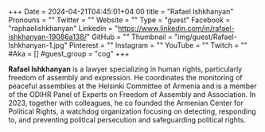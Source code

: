 +++
Date = 2024-04-21T04:45:01+04:00
title = "Rafael Ishkhanyan"
Pronouns = ""
Twitter = ""
Website = ""
Type = "guest"
Facebook = "raphaelishkhanyan"
Linkedin = "https://www.linkedin.com/in/rafael-ishkhanyan-19086a138/"
GitHub = ""
Thumbnail = "img/guest/Rafael-Ishkhanyan-1.jpg"
Pinterest = ""
Instagram = ""
YouTube = ""
Twitch = ""
#Aka = []
#guest_group = "cog"
+++

**Rafael Ishkhanyan** is a lawyer specializing in human rights, particularly freedom of assembly and expression. He coordinates the monitoring of peaceful assemblies at the Helsinki Committee of Armenia and is a member of the ODIHR Panel of Experts on Freedom of Assembly and Association. In 2023, together with colleagues, he co founded the Armenian Center for Political Rights, a watchdog organization focusing on detecting, responding to, and preventing political persecution and safeguarding political rights.
